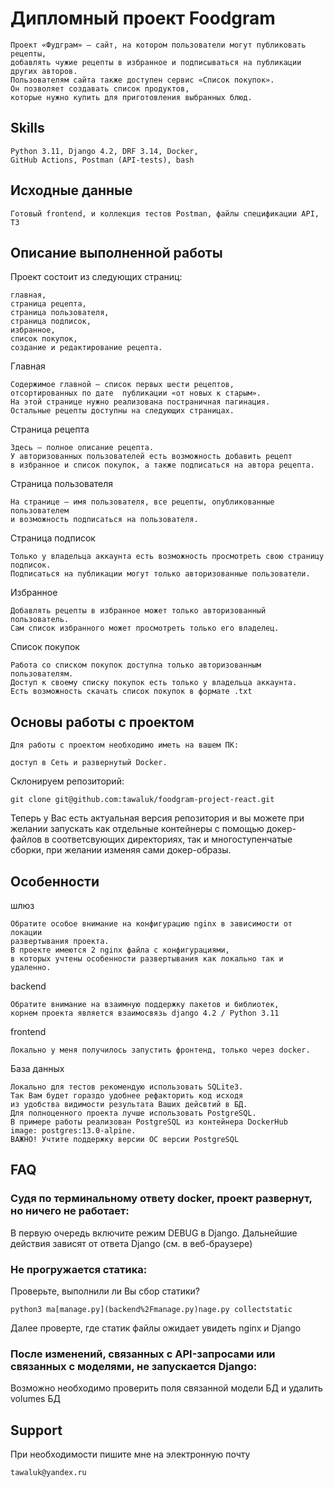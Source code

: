 
# Дипломный проект Foodgram

    Проект «Фудграм» — сайт, на котором пользователи могут публиковать рецепты,
    добавлять чужие рецепты в избранное и подписываться на публикации других авторов.
    Пользователям сайта также доступен сервис «Список покупок».
    Он позволяет создавать список продуктов,
    которые нужно купить для приготовления выбранных блюд.


## Skills

    Python 3.11, Django 4.2, DRF 3.14, Docker,
    GitHub Actions, Postman (API-tests), bash


## Исходные данные

    Готовый frontend, и коллекция тестов Postman, файлы спецификации API, ТЗ



## Описание выполненной работы

Проект состоит из следующих страниц: 

    главная,
    страница рецепта,
    страница пользователя,
    страница подписок,
    избранное,
    список покупок,
    создание и редактирование рецепта.

Главная 

    Содержимое главной — список первых шести рецептов,
    отсортированных по дате  публикации «от новых к старым».
    На этой странице нужно реализована постраничная пагинация.
    Остальные рецепты доступны на следующих страницах.

Страница рецепта

    Здесь — полное описание рецепта.
    У авторизованных пользователей есть возможность добавить рецепт
    в избранное и список покупок, а также подписаться на автора рецепта.

Страница пользователя

    На странице — имя пользователя, все рецепты, опубликованные пользователем
    и возможность подписаться на пользователя.

Страница подписок

    Только у владельца аккаунта есть возможность просмотреть свою страницу
    подписок.
    Подписаться на публикации могут только авторизованные пользователи.

Избранное

    Добавлять рецепты в избранное может только авторизованный пользователь.
    Сам список избранного может просмотреть только его владелец.

Список покупок

    Работа со списком покупок доступна только авторизованным пользователям.
    Доступ к своему списку покупок есть только у владельца аккаунта.
    Есть возможность скачать список покупок в формате .txt





## Основы работы с проектом

    Для работы с проектом необходимо иметь на вашем ПК:

    доступ в Сеть и развернутый Docker.

Склонируем репозиторий:

    git clone git@github.com:tawaluk/foodgram-project-react.git

Теперь у Вас есть актуальная версия репозитория и вы можете при желании 
запускать как отдельные контейнеры с помощью докер-файлов в соответсвующих директориях, так и многоступенчатые сборки, при желании изменяя сами докер-образы.



## Особенности

шлюз

    Обратите особое внимание на конфигурацию nginx в зависимости от локации 
    развертывания проекта.
    В проекте имеются 2 nginx файла с конфигурациями,
    в которых учтены особенности развертывания как локально так и удаленно.

backend

    Обратите внимание на взаимную поддержку пакетов и библиотек,
    корнем проекта является взаимосвязь django 4.2 / Python 3.11

frontend

    Локально у меня получилось запустить фронтенд, только через docker.

База данных

    Локально для тестов рекомендую использовать SQLite3.
    Так Вам будет гораздо удобнее рефакторить код исходя
    из удобства видимости результата Ваших дейсвтий в БД.
    Для полноценного проекта лучше использовать PostgreSQL.
    В примере работы реализован PostgreSQL из контейнера DockerHub
    image: postgres:13.0-alpine.
    ВАЖНО! Учтите поддержку версии ОС версии PostgreSQL


## FAQ

### Судя по терминальному ответу docker, проект развернут, но ничего не работает:

В первую очередь включите режим DEBUG в Django.
Дальнейшие действия зависят от ответа Django (см. в веб-браузере)

### Не прогружается статика:

Проверьте, выполнили ли Вы сбор статики?  

    python3 ma[manage.py](backend%2Fmanage.py)nage.py collectstatic

Далее проверте, где статик файлы ожидает увидеть nginx и Djangо

###  После изменений, связанных с API-запросами или связанных с моделями, не запускается Django:

Возможно необходимо проверить поля связанной модели БД и удалить volumes БД

## Support

При необходимости пишите мне на электронную почту

    tawaluk@yandex.ru


